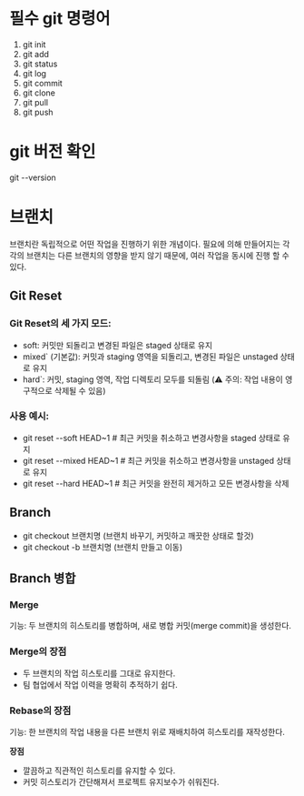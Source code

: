 # 필수 git 명령어 
1. git init
2. git add
3. git status
4. git log
5. git commit
6. git clone
7. git pull
8. git push

# git 버전 확인
   git --version

# 브랜치
브랜치란 독립적으로 어떤 작업을 진행하기 위한 개념이다. 필요에 의해 만들어지는
각각의 브랜치는 다른 브랜치의 영향을 받지 않기 때문에, 여러 작업을 동시에 진행 할 수있다.

## Git Reset

### Git Reset의 세 가지 모드:
- soft: 커밋만 되돌리고 변경된 파일은 staged 상태로 유지
- mixed` (기본값): 커밋과 staging 영역을 되돌리고, 변경된 파일은 unstaged 상태로 유지
- hard`: 커밋, staging 영역, 작업 디렉토리 모두를 되돌림 (⚠️ 주의: 작업 내용이 영구적으로 삭제될 수 있음)

### 사용 예시:
- git reset --soft HEAD~1  # 최근 커밋을 취소하고 변경사항을 staged 상태로 유지
- git reset --mixed HEAD~1 # 최근 커밋을 취소하고 변경사항을 unstaged 상태로 유지
- git reset --hard HEAD~1  # 최근 커밋을 완전히 제거하고 모든 변경사항을 삭제

## Branch

- git checkout 브랜치명 (브랜치 바꾸기, 커밋하고 깨끗한 상태로 할것)
- git checkout -b 브랜치명 (브랜치 만들고 이동)

## Branch 병합

### Merge

기능: 두 브랜치의 히스토리를 병합하며, 새로 병합 커밋(merge commit)을 생성한다.

### Merge의 장점

- 두 브랜치의 작업 히스토리를 그대로 유지한다.
- 팀 협업에서 작업 이력을 명확히 추적하기 쉽다.

### Rebase의 장점

기능: 한 브랜치의 작업 내용을 다른 브랜치 위로 재배치하여 히스토리를 재작성한다.

**장점**

- 깔끔하고 직관적인 히스토리를 유지할 수 있다.
- 커밋 히스토리가 간단해져서 프로젝트 유지보수가 쉬워진다.